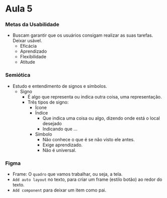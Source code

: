 # Aula 5

### Metas da Usabilidade
* Buscam garantir que os usuários consigam realizar as suas tarefas. Deixar usável.
  * Eficácia
  * Aprendizado
  * Flexibilidade
  * Atitude

### Semiótica
* Estudo e entendimento de signos e símbolos.
  * Signo
    * É algo que representa ou indica outra coisa, uma representação.
    * Três tipos de signo:
      * Ícone
      * Índice
        * Que indica uma coisa ou algo, dizendo onde está o local desejado
        * Indicando que ...
      * Símbolo
        * Não conhece o que é se não visto ele antes.
        * Exige aprendizado.
        * Não é universal.

### Figma
* Frame: O `quadro` que vamos trabalhar, ou seja, a tela.
* `Add auto layout` no texto, para criar um frame (estilo botão) ao redor do texto.
* `Add component` para deixar um item como pai.